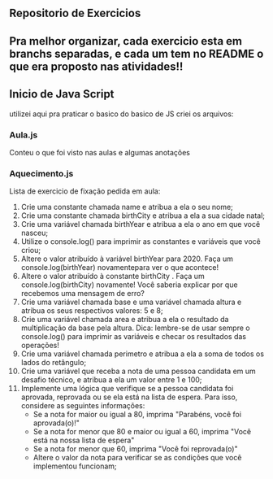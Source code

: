 ## Repositorio de Exercicios
Pra melhor organizar, cada exercicio esta em branchs separadas, e cada um tem no README o que era proposto nas atividades!!
--------------------------------------------------------------------------------------------------
## Inicio de Java Script
utilizei aqui pra praticar o basico do basico de JS criei os arquivos:
### Aula.js
Conteu o que foi visto nas aulas e algumas anotações
### Aquecimento.js
Lista de exercicio de fixação pedida em aula:
1. Crie uma constante chamada name e atribua a ela o seu nome;
2. Crie uma constante chamada birthCity e atribua a ela a sua cidade natal;
3. Crie uma variável chamada birthYear e atribua a ela o ano em que você nasceu;
4. Utilize o console.log() para imprimir as constantes e variáveis que você criou;
5. Altere o valor atribuído à variável birthYear para 2020. Faça um console.log(birthYear) novamentepara ver o que acontece!
6. Altere o valor atribuído à constante birthCity . Faça um console.log(birthCity) novamente! Você saberia explicar por que recebemos uma mensagem de erro?
7. Crie uma variável chamada base e uma variável chamada altura e atribua os seus respectivos valores: 5 e 8;
8. Crie uma variável chamada area e atribua a ela o resultado da multiplicação da base pela altura. Dica: lembre-se de usar sempre o console.log() para imprimir as variáveis e checar os resultados das operações!
9. Crie uma variável chamada perimetro e atribua a ela a soma de todos os lados do retângulo;
10. Crie uma variável que receba a nota de uma pessoa candidata em um desafio técnico, e atribua a ela um valor entre 1 e 100;
11. Implemente uma lógica que verifique se a pessoa candidata foi aprovada, reprovada ou se ela está na lista de espera. Para isso, considere as seguintes informações:
    - Se a nota for maior ou igual a 80, imprima "Parabéns, você foi aprovada(o)!"
    - Se a nota for menor que 80 e maior ou igual a 60, imprima "Você está na nossa lista de espera"
    - Se a nota for menor que 60, imprima "Você foi reprovada(o)"
    - Altere o valor da nota para verificar se as condições que você implementou funcionam;

